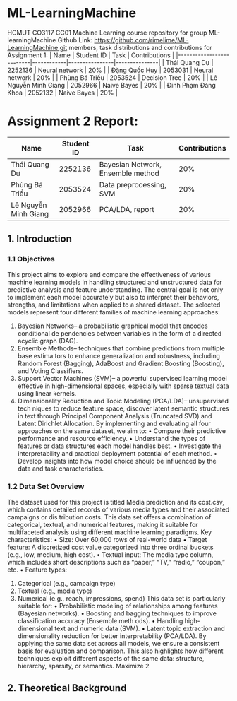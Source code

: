 # ML-LearningMachine
HCMUT CO3117 CC01 Machine Learning course repository for group ML-learningMachine
Github Link: https://github.com/rimelime/ML-LearningMachine.git
members, task distributions and contributions for Assignment 1: 
| Name                     | Student ID | Task           | Contributions |
|--------------------------|------------|----------------|---------------|
| Thái Quang Dự            | 2252136    | Neural network | 20%           |
| Đặng Quốc Huy            | 2053031    | Neural network | 20%           |
| Phùng Bá Triều           | 2053524    | Decision Tree  | 20%           |
| Lê Nguyễn Minh Giang     | 2052966    | Naive Bayes    | 20%           |
| Đinh Phạm Đăng Khoa      | 2052132    | Naive Bayes    | 20%           |
# Assignment 2 Report:
| Name                     | Student ID | Task                              | Contributions |
|--------------------------|------------|-----------------------------------|---------------|
| Thái Quang Dự            | 2252136    | Bayesian Network, Ensemble method | 20%           |
| Phùng Bá Triều           | 2053524    | Data preprocessing, SVM           | 20%           |
| Lê Nguyễn Minh Giang     | 2052966    | PCA/LDA, report                   | 20%           |
## 1. Introduction
### 1.1 Objectives
 This project aims to explore and compare the effectiveness of various machine learning
 models in handling structured and unstructured data for predictive analysis and feature
 understanding. The central goal is not only to implement each model accurately but also
 to interpret their behaviors, strengths, and limitations when applied to a shared dataset.
 The selected models represent four different families of machine learning approaches:
 1. Bayesian Networks– a probabilistic graphical model that encodes conditional de
pendencies between variables in the form of a directed acyclic graph (DAG).
 2. Ensemble Methods– techniques that combine predictions from multiple base estima
tors to enhance generalization and robustness, including Random Forest (Bagging),
 AdaBoost and Gradient Boosting (Boosting), and Voting Classifiers.
 3. Support Vector Machines (SVM)– a powerful supervised learning model effective
 in high-dimensional spaces, especially with sparse textual data using linear kernels.
 4. Dimensionality Reduction and Topic Modeling (PCA/LDA)– unsupervised tech
niques to reduce feature space, discover latent semantic structures in text through
 Principal Component Analysis (Truncated SVD) and Latent Dirichlet Allocation.
 By implementing and evaluating all four approaches on the same dataset, we aim to:
 • Compare their predictive performance and resource efficiency.
 • Understand the types of features or data structures each model handles best.
 • Investigate the interpretability and practical deployment potential of each method.
 • Develop insights into how model choice should be influenced by the data and task
 characteristics.
### 1.2 Data Set Overview
 The dataset used for this project is titled Media prediction and its cost.csv, which
 contains detailed records of various media types and their associated campaigns or dis
tribution costs. This data set offers a combination of categorical, textual, and numerical
 features, making it suitable for multifaceted analysis using different machine learning
 paradigms.
 Key characteristics:
 • Size: Over 60,000 rows of real-world data
 • Target feature: A discretized cost value categorized into three ordinal buckets (e.g.,
 low, medium, high cost).
 • Textual input: The media type column, which includes short descriptions such as
 “paper,” “TV,” “radio,” “coupon,” etc.
 • Feature types:
 1. Categorical (e.g., campaign type)
 2. Textual (e.g., media type)
 3. Numerical (e.g., reach, impressions, spend)
 This data set is particularly suitable for:
 • Probabilistic modeling of relationships among features (Bayesian networks).
 • Boosting and bagging techniques to improve classification accuracy (Ensemble meth
ods).
 • Handling high-dimensional text and numeric data (SVM).
 • Latent topic extraction and dimensionality reduction for better interpretability
 (PCA/LDA).
 By applying the same data set across all models, we ensure a consistent basis for
 evaluation and comparison. This also highlights how different techniques exploit different
 aspects of the same data: structure, hierarchy, sparsity, or semantics.
  Maximize 2
## 2. Theoretical Background